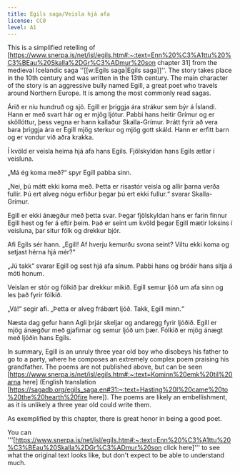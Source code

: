 ```yaml
---
title: Egils saga/Veisla hjá afa
license: CC0
level: A1
---
```


This is a simplified retelling of [https://www.snerpa.is/net/isl/egils.htm#:~:text=Enn%20%C3%A1ttu%20%C3%BEau%20Skalla%2DGr%C3%ADmur%20son chapter 31] from the medieval Icelandic saga ''[[w:Egils saga|Egils saga]]''. The story takes place in the 10th century and was written in the 13th century. The main character of the story is an aggressive bully named Egill, a great poet who travels around Northern Europe. It is among the most commonly read sagas.

<Book audio="Egils saga.mp3">
Árið er níu hundruð og sjö. Egill er þriggja ára strákur sem býr á Íslandi. Hann er með svart hár og er mjög ljótur. Pabbi hans heitir Grímur og er sköllóttur, þess vegna er hann kallaður Skalla-Grímur. Þrátt fyrir að vera bara þriggja ára er Egill mjög sterkur og mjög gott skáld. Hann er erfitt barn og er vondur við aðra krakka.

Í kvöld er veisla heima hjá afa hans Egils. Fjölskyldan hans Egils ætlar í veisluna.

„Má ég koma með?“ spyr Egill pabba sinn.

„Nei, þú mátt ekki koma með. Þetta er risastór veisla og allir þarna verða fullir. Þú ert alveg nógu erfiður þegar þú ert ekki fullur.<!-- Skv https://www.arnastofnun.is/is/greinar/thetubrot-egils-sogu-am-162-th-fol -->“ svarar Skalla-Grímur.

Egill er ekki ánægður með þetta svar. Þegar fjölskyldan hans er farin finnur Egill hest og fer á eftir þeim. Það er seint um kvöld þegar Egill mætir loksins í veisluna, þar situr fólk og drekkur bjór.

Afi Egils sér hann. „Egill! Af hverju kemurðu svona seint? Viltu ekki koma og setjast hérna hjá mér?“

„Jú takk“ svarar Egill og sest hjá afa sínum. Pabbi hans og bróðir hans sitja á móti honum.

Veislan er stór og fólkið þar drekkur mikið. Egill semur ljóð um afa sinn og les það fyrir fólkið.

„Vá!“ segir afi. „Þetta er alveg frábært ljóð. Takk, Egill minn.“

Næsta dag gefur hann Agli þrjár skeljar og andaregg fyrir ljóðið. Egill er mjög ánægður með gjafirnar og semur ljóð um þær. Fólkið er mjög ánægt með ljóðin hans Egils.

</Book>

In summary, Egill is an unruly three year old boy who disobeys his father to go to a party, where he composes an extremely complex poem praising his grandfather. The poems are not published above, but can be seen [https://www.snerpa.is/net/isl/egils.htm#:~:text=Kominn%20emk%20til%20arna here] (English translation [https://sagadb.org/egils_saga.en#31:~:text=Hasting%20I%20came%20to%20the%20hearth%20fire here]). The poems are likely an embellishment, as it is unlikely a three year old could write them.

As exemplified by this chapter, there is great honor in being a good poet.

You can '''[https://www.snerpa.is/net/isl/egils.htm#:~:text=Enn%20%C3%A1ttu%20%C3%BEau%20Skalla%2DGr%C3%ADmur%20son click here]''' to see what the original text looks like, but don't expect to be able to understand much.


